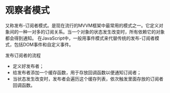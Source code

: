 # 观察者模式
又称发布-订阅者模式。是现在流行的MVVM框架中最常用的模式之一。它定义对象间的一种一对多的订阅关系。当一个对象的状态发生改变时，所有依赖它的对象都会得到通知。
在JavaScript中，一般用事件模式来代替传统的发布-订阅者模式，包括DOM事件和自定义事件。

发布订阅者的流程
* 定义好发布者；
* 给发布者添加一个缓存函数，用于存放回调函数以便通知订阅者；
* 当状态发生改变时，发布者会遍历这个缓存列表，依次触发里面存放的订阅者回调函数。
